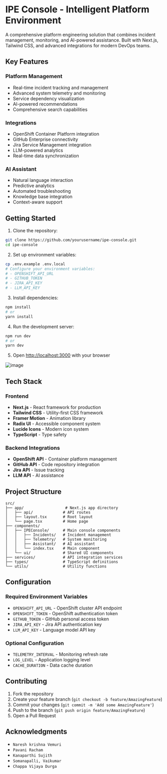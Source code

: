# IPE Console - Intelligent Platform Environment

A comprehensive platform engineering solution that combines incident management, monitoring, and AI-powered assistance. Built with Next.js, Tailwind CSS, and advanced integrations for modern DevOps teams.

## Key Features

### Platform Management
- Real-time incident tracking and management
- Advanced system telemetry and monitoring
- Service dependency visualization
- AI-powered recommendations
- Comprehensive search capabilities

### Integrations
- OpenShift Container Platform integration
- GitHub Enterprise connectivity
- Jira Service Management integration
- LLM-powered analytics
- Real-time data synchronization

### AI Assistant
- Natural language interaction
- Predictive analytics
- Automated troubleshooting
- Knowledge base integration
- Context-aware support

## Getting Started

1. Clone the repository:
```bash
git clone https://github.com/yourusername/ipe-console.git
cd ipe-console
```

2. Set up environment variables:
```bash
cp .env.example .env.local
# Configure your environment variables:
# - OPENSHIFT_API_URL
# - GITHUB_TOKEN
# - JIRA_API_KEY
# - LLM_API_KEY
```

3. Install dependencies:
```bash
npm install
# or
yarn install
```

4. Run the development server:
```bash
npm run dev
# or
yarn dev
```

5. Open [http://localhost:3000](http://localhost:3000) with your browser

![image](https://github.com/user-attachments/assets/d1943b6f-ab9c-4d95-a516-d951ffbf016b)

## Tech Stack

### Frontend
- **Next.js** - React framework for production
- **Tailwind CSS** - Utility-first CSS framework
- **Framer Motion** - Animation library
- **Radix UI** - Accessible component system
- **Lucide Icons** - Modern icon system
- **TypeScript** - Type safety

### Backend Integrations
- **OpenShift API** - Container platform management
- **GitHub API** - Code repository integration
- **Jira API** - Issue tracking
- **LLM API** - AI assistance

## Project Structure

```
src/
├── app/                  # Next.js app directory
│   ├── api/             # API routes
│   ├── layout.tsx       # Root layout
│   └── page.tsx         # Home page
├── components/
│   ├── IPEConsole/      # Main console components
│   │   ├── Incidents/   # Incident management
│   │   ├── Telemetry/   # System monitoring
│   │   ├── Assistant/   # AI assistant
│   │   └── index.tsx    # Main component
│   └── ui/              # Shared UI components
├── services/            # API integration services
├── types/               # TypeScript definitions
└── utils/               # Utility functions
```

## Configuration

### Required Environment Variables
- `OPENSHIFT_API_URL` - OpenShift cluster API endpoint
- `OPENSHIFT_TOKEN` - OpenShift authentication token
- `GITHUB_TOKEN` - GitHub personal access token
- `JIRA_API_KEY` - Jira API authentication key
- `LLM_API_KEY` - Language model API key

### Optional Configuration
- `TELEMETRY_INTERVAL` - Monitoring refresh rate
- `LOG_LEVEL` - Application logging level
- `CACHE_DURATION` - Data cache duration

## Contributing

1. Fork the repository
2. Create your feature branch (`git checkout -b feature/AmazingFeature`)
3. Commit your changes (`git commit -m 'Add some AmazingFeature'`)
4. Push to the branch (`git push origin feature/AmazingFeature`)
5. Open a Pull Request


## Acknowledgments
- `Naresh krishna Vemuri`
- `Pavani Racham`
- `Kanaparthi Sujith`
- `Somanapalli, Vaikumar`
- `Chappa Vijaya Durga`


